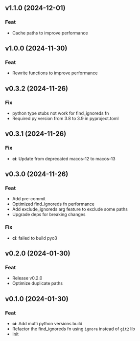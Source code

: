 ## v1.1.0 (2024-12-01)

### Feat

- Cache paths to improve performance

## v1.0.0 (2024-11-30)

### Feat

- Rewrite functions to improve performance

## v0.3.2 (2024-11-26)

### Fix

- python type stubs not work for find_ignoreds fn
- Required py version from 3.8 to 3.9 in pyproject.toml

## v0.3.1 (2024-11-26)

### Fix

- **ci**: Update from deprecated macos-12 to macos-13

## v0.3.0 (2024-11-26)

### Feat

- Add pre-commit
- Optimized find_ignoreds fn performance
- Add exclude_ignoreds arg feature to exclude some paths
- Upgrade deps for breaking changes

### Fix

- **ci**: failed to build pyo3

## v0.2.0 (2024-01-30)

### Feat

- Release v0.2.0
- Optimize duplicate paths

## v0.1.0 (2024-01-30)

### Feat

- **ci**: Add multi python versions build
- Refactor the find_ignoreds fn using `ignore` instead of `git2` lib
- Init
